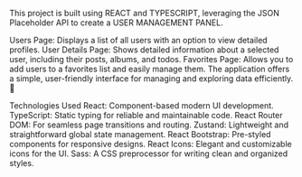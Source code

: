 This project is built using REACT and TYPESCRIPT, leveraging the JSON Placeholder API to create a USER MANAGEMENT PANEL.

Users Page: Displays a list of all users with an option to view detailed profiles.
User Details Page: Shows detailed information about a selected user, including their posts, albums, and todos.
Favorites Page: Allows you to add users to a favorites list and easily manage them.
The application offers a simple, user-friendly interface for managing and exploring data efficiently. 🎉

Technologies Used
React: Component-based modern UI development.
TypeScript: Static typing for reliable and maintainable code.
React Router DOM: For seamless page transitions and routing.
Zustand: Lightweight and straightforward global state management.
React Bootstrap: Pre-styled components for responsive designs.
React Icons: Elegant and customizable icons for the UI.
Sass: A CSS preprocessor for writing clean and organized styles.
